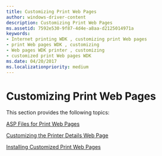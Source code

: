 ```yaml
---
title: Customizing Print Web Pages
author: windows-driver-content
description: Customizing Print Web Pages
ms.assetid: 7592e530-9f87-4d4e-a8aa-d2125014971a
keywords:
- Internet printing WDK , customizing print Web pages
- print Web pages WDK , customizing
- Web pages WDK printer , customizing
- customized print Web pages WDK
ms.date: 04/20/2017
ms.localizationpriority: medium
---
```


# Customizing Print Web Pages





This section provides the following topics:

[ASP Files for Print Web Pages](asp-files-for-print-web-pages.md)

[Customizing the Printer Details Web Page](customizing-the-printer-details-web-page.md)

[Installing Customized Print Web Pages](installing-customized-print-web-pages.md)

 

 




